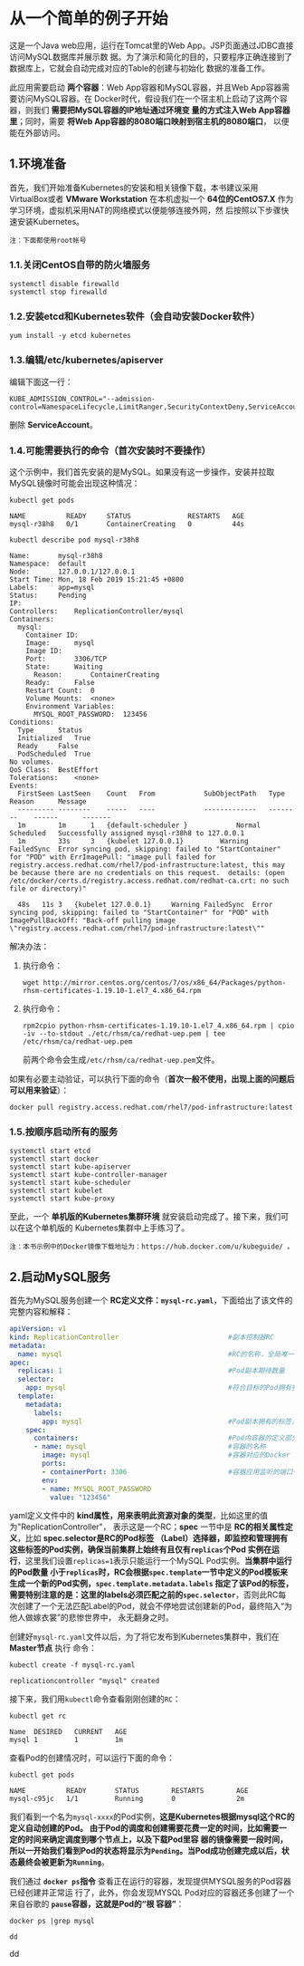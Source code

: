 从一个简单的例子开始
================================================================================
这是一个Java web应用，运行在Tomcat里的Web App。JSP页面通过JDBC直接访问MySQL数据库并展示数
据。为了演示和简化的目的，只要程序正确连接到了数据库上，它就会自动完成对应的Table的创建与初始化
数据的准备工作。

此应用需要启动 **两个容器**：Web App容器和MySQL容器，并且Web App容器需要访问MySQL容器。在
Docker时代，假设我们在一个宿主机上启动了这两个容器，则我们 **需要把MySQL容器的IP地址通过环境变
量的方式注入Web App容器里**；同时，需要 **将Web App容器的8080端口映射到宿主机的8080端口**，
以便能在外部访问。

## 1.环境准备
首先，我们开始准备Kubernetes的安装和相关镜像下载，本书建议采用VirtualBox或者 **VMware Workstation**
在本机虚拟一个 **64位的CentOS7.X** 作为学习环境，虚拟机采用NAT的网络模式以便能够连接外网，然
后按照以下步骤快速安装Kubernetes。
```
注：下面都使用root帐号
```

### 1.1.关闭CentOS自带的防火墙服务
```shell
systemctl disable firewalld
systemctl stop firewalld
```

### 1.2.安装etcd和Kubernetes软件（会自动安装Docker软件）
```shell
yum install -y etcd kubernetes
```

### 1.3.编辑/etc/kubernetes/apiserver
编辑下面这一行：
```
KUBE_ADMISSION_CONTROL="--admission-control=NamespaceLifecycle,LimitRanger,SecurityContextDeny,ServiceAccount,ResourceQuota"
```
删除 **ServiceAccount**。

### 1.4.可能需要执行的命令（首次安装时不要操作）
这个示例中，我们首先安装的是MySQL。如果没有这一步操作，安装并拉取MySQL镜像时可能会出现这种情况：
```shell
kubectl get pods
```
```
NAME          READY     STATUS              RESTARTS   AGE
mysql-r38h8   0/1       ContainerCreating   0          44s
```
```shell
kubectl describe pod mysql-r38h8
```
```
Name:		mysql-r38h8
Namespace:	default
Node:		127.0.0.1/127.0.0.1
Start Time:	Mon, 18 Feb 2019 15:21:45 +0800
Labels:		app=mysql
Status:		Pending
IP:		
Controllers:	ReplicationController/mysql
Containers:
  mysql:
    Container ID:
    Image:		mysql
    Image ID:		
    Port:		3306/TCP
    State:		Waiting
      Reason:		ContainerCreating
    Ready:		False
    Restart Count:	0
    Volume Mounts:	<none>
    Environment Variables:
      MYSQL_ROOT_PASSWORD:	123456
Conditions:
  Type		Status
  Initialized 	True
  Ready 	False
  PodScheduled 	True
No volumes.
QoS Class:	BestEffort
Tolerations:	<none>
Events:
  FirstSeen	LastSeen	Count	From			SubObjectPath	Type		Reason		Message
  ---------	--------	-----	----			-------------	--------	------		-------
  1m		1m		1	{default-scheduler }			Normal		Scheduled	Successfully assigned mysql-r38h8 to 127.0.0.1
  1m		33s		3	{kubelet 127.0.0.1}			Warning		FailedSync	Error syncing pod, skipping: failed to "StartContainer" for "POD" with ErrImagePull: "image pull failed for registry.access.redhat.com/rhel7/pod-infrastructure:latest, this may be because there are no credentials on this request.  details: (open /etc/docker/certs.d/registry.access.redhat.com/redhat-ca.crt: no such file or directory)"

  48s	11s	3	{kubelet 127.0.0.1}		Warning	FailedSync	Error syncing pod, skipping: failed to "StartContainer" for "POD" with ImagePullBackOff: "Back-off pulling image \"registry.access.redhat.com/rhel7/pod-infrastructure:latest\""
```
解决办法：
1. 执行命令：
   ```shell
   wget http://mirror.centos.org/centos/7/os/x86_64/Packages/python-rhsm-certificates-1.19.10-1.el7_4.x86_64.rpm
   ```
2. 执行命令：
   ```shell
   rpm2cpio python-rhsm-certificates-1.19.10-1.el7_4.x86_64.rpm | cpio -iv --to-stdout ./etc/rhsm/ca/redhat-uep.pem | tee /etc/rhsm/ca/redhat-uep.pem
   ```
   前两个命令会生成`/etc/rhsm/ca/redhat-uep.pem`文件。

如果有必要主动验证，可以执行下面的命令（**首次一般不使用，出现上面的问题后可以用来验证**）：
```shell
docker pull registry.access.redhat.com/rhel7/pod-infrastructure:latest
```

### 1.5.按顺序启动所有的服务
```shell
systemctl start etcd
systemctl start docker
systemctl start kube-apiserver
systemctl start kube-controller-manager
systemctl start kube-scheduler
systemctl start kubelet
systemctl start kube-proxy
```
至此，一个 **单机版的Kubernetes集群环境** 就安装启动完成了。接下来，我们可以在这个单机版的
Kubernetes集群中上手练习了。
```
注：本书示例中的Docker镜像下载地址为：https://hub.docker.com/u/kubeguide/ 。
```

## 2.启动MySQL服务
首先为MySQL服务创建一个 **RC定义文件：`mysql-rc.yaml`**，下面给出了该文件的完整内容和解释：
```yaml
apiVersion: v1
kind: ReplicationController                           #副本控制器RC
metadata:
  name: mysql                                         #RC的名称，全局唯一
apec:
  replicas: 1                                         #Pod副本期待数量
  selector:
    app: mysql                                        #符合目标的Pod拥有些标签
  template:
    metadata:
      labels:
        app: mysql                                    #Pod副本拥有的标签，对应RC的Selector
    spec:
      containers:                                     #Pod内容器的定义部分
      - name: mysql                                   #容器的名称
        image: mysql                                  #容器对应的Docker Image
        ports:
        - containerPort: 3306                         #容器应用监听的端口号
        env:
        - name: MYSQL_ROOT_PASSWORD
          value: "123456"
```
yaml定义文件中的 **kind属性，用来表明此资源对象的类型**，比如这里的值为"ReplicationController"，
表示这是一个RC；**spec** 一节中是 **RC的相关属性定义**，比如 **spec.selector是RC的Pod标签
（Label）选择器，即监控和管理拥有这些标签的Pod实例，确保当前集群上始终有且仅有`replicas`个Pod
实例在运行**，这里我们设置`replicas=1`表示只能运行一个MySQL Pod实例。**当集群中运行的Pod数量
小于`replicas`时，RC会根据`spec.template`一节中定义的Pod模板来生成一个新的Pod实例，`spec.template.metadata.labels`
指定了该Pod的标签，需要特别注意的是：这里的labels必须匹配之前的`spec.selector`**，否则此RC每
次创建了一个无法匹配Label的Pod，就会不停地尝试创建新的Pod，最终陷入“为他人做嫁衣裳”的悲惨世界中，
永无翻身之时。

创建好`mysql-rc.yaml`文件以后，为了将它发布到Kubernetes集群中，我们在 **Master节点** 执行
命令：
```shell
kubectl create -f mysql-rc.yaml
```
```
replicationcontroller "mysql" created
```
接下来，我们用`kubectl`命令查看刚刚创建的`RC`：
```shell
kubectl get rc
```
```
Name  DESIRED   CURRENT   AGE
mysql 1         1         1m
```
查看Pod的创建情况时，可以运行下面的命令：
```shell
kubectl get pods
```
```
NAME          READY       STATUS        RESTARTS        AGE
mysql-c95jc   1/1         Running       0               2m
```
我们看到一个名为`mysql-xxxx`的Pod实例，**这是Kubernetes根据mysql这个RC的定义自动创建的Pod。
由于Pod的调度和创建需要花费一定的时间，比如需要一定的时间来确定调度到哪个节点上，以及下载Pod里容
器的镜像需要一段时间，所以一开始我们看到Pod的状态将显示为`Pending`。当Pod成功创建完成以后，状
态最终会被更新为`Running`**。

我们通过 **`docker ps`指令** 查看正在运行的容器，发现提供MYSQL服务的Pod容器已经创建并正常运
行了，此外，你会发现MYSQL Pod对应的容器还多创建了一个来自谷歌的 **`pause`容器，这就是Pod的“根
容器”**：
```shell
docker ps |grep mysql
```
```
dd
```





























dd
